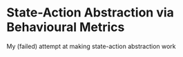 # State-Action Abstraction via Behavioural Metrics

My (failed) attempt at making state-action abstraction work
